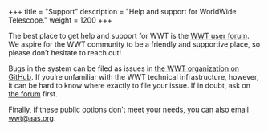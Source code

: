 +++
title = "Support"
description = "Help and support for WorldWide Telescope."
weight = 1200
+++

The best place to get help and support for WWT is the
[WWT user forum][forum]. We aspire for the WWT community to
be a friendly and supportive place, so please don’t hesitate to reach out!

[forum]: https://wwt-forum.org/

Bugs in the system can be filed as issues in
[the WWT organization on GitHub](https://github.com/WorldWideTelescope/). If
you’re unfamiliar with the WWT technical infrastructure, however, it can be
hard to know where exactly to file your issue. If in doubt, ask on
[the forum][forum] first.

Finally, if these public options don’t meet your needs, you can also email
<wwt@aas.org>.
